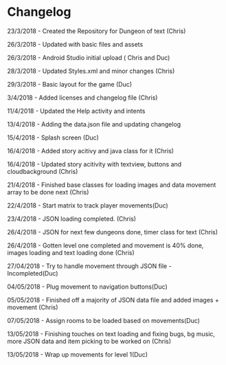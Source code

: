 # Changelog


23/3/2018 - Created the Repository for Dungeon of text (Chris)

26/3/2018 - Updated with basic files and assets

26/3/2018 - Android Studio initial upload ( Chris and Duc)

28/3/2018 - Updated Styles.xml and minor changes (Chris)

29/3/2018 - Basic layout for the game (Duc)

3/4/2018  - Added licenses and changelog file (Chris)

11/4/2018 - Updated the Help activity and intents

13/4/2018 - Adding the data.json file and updating changelog

15/4/2018 - Splash screen (Duc)

16/4/2018 - Added story acitivy and java class for it (Chris)

16/4/2018 - Updated story acitivity with textview, buttons and cloudbackground (Chris)

21/4/2018 - Finished base classes for loading images and data movement array to be done next (Chris)

22/4/2018 - Start matrix to track player movements(Duc)

23/4/2018 - JSON loading completed. (Chris)

26/4/2018 - JSON for next few dungeons done, timer class for text (Chris)

26/4/2018 - Gotten level one completed and movement is 40% done, images loading and text loading done (Chris)

27/04/2018 - Try to handle movement through JSON file - Incompleted(Duc)

04/05/2018 - Plug movement to navigation buttons(Duc)

05/05/2018 - Finished off a majority of JSON data file and added images + movement (Chris)

07/05/2018 - Assign rooms to be loaded based on movements(Duc)

13/05/2018 - Finishing touches on text loading and fixing bugs, bg music, more JSON data and item picking to be worked on (Chris)

13/05/2018 - Wrap up movements for level 1(Duc)